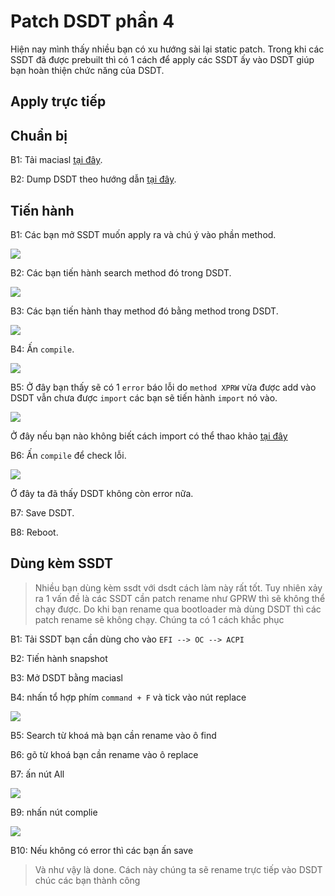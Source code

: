 # Patch DSDT phần 4

Hiện nay mình thấy nhiều bạn có xu hướng sài lại static patch. Trong khi các SSDT đã được prebuilt thì có 1 cách để apply các SSDT ấy vào DSDT giúp bạn hoàn thiện chức năng của DSDT.

## Apply trực tiếp

## Chuẩn bị

B1: Tải maciasl [tại đây](https://github.com/acidanthera/MaciASL/releases).

B2: Dump DSDT theo hướng dẫn [tại đây](https://heavietnam.ga/2021/09/29/xxvi-patch-dsdt-phan-1/).

## Tiến hành

B1: Các bạn mở SSDT muốn apply ra và chú ý vào phần method.

![](https://i.imgur.com/OB0Yxlh.png)

B2: Các bạn tiến hành search method đó trong DSDT.

![](https://i.imgur.com/um520h8.png)

B3: Các bạn tiến hành thay method đó bằng method trong DSDT.

![](https://i.imgur.com/xhtV1gc.png)

B4: Ấn `compile`.

![](https://i.imgur.com/1hpVivE.png)

B5: Ở đây bạn thấy sẽ có 1 `error` báo lỗi do `method XPRW` vừa được add vào DSDT vẫn chưa được `import` các bạn sẽ tiến hành `import` nó vào.

![](https://i.imgur.com/dqjcDIB.png)

Ở đây nếu bạn nào không biết cách import có thể thao khảo [tại đây](https://heavietnam.ga/2021/09/29/xxviii-patch-dsdt-phan-3/)

B6: Ấn `compile` để check lỗi.

![](https://i.imgur.com/gekpIt0.png)

Ở đây ta đã thấy DSDT không còn error nữa.

B7: Save DSDT.

B8: Reboot.

## Dùng kèm SSDT

> Nhiều bạn dùng kèm ssdt với dsdt cách làm này rất tốt. Tuy nhiên xảy ra 1 vấn đề là các SSDT cần patch rename như GPRW thì sẽ không thể chạy được. Do khi bạn rename qua bootloader mà dùng DSDT thì các patch rename sẽ không chạy. Chúng ta có 1 cách khắc phục

B1: Tải SSDT bạn cần dùng cho vào `EFI --> OC --> ACPI`

B2: Tiến hành snapshot

B3: Mở DSDT bằng maciasl

B4: nhấn tổ hợp phím `command + F` và tick vào nút replace

![](https://i.imgur.com/uk8tYrF.png)

B5: Search từ khoá mà bạn cần rename vào ô find

B6: gõ từ khoá bạn cần rename vào ô replace

B7: ấn nút All

![](https://i.imgur.com/2L6nvGg.png)

B9: nhấn nút complie

![](https://i.imgur.com/KCpEwOh.png)

B10: Nếu không có error thì các bạn ấn save

> Và như vậy là done. Cách này chúng ta sẽ rename trực tiếp vào DSDT chúc các bạn thành công
